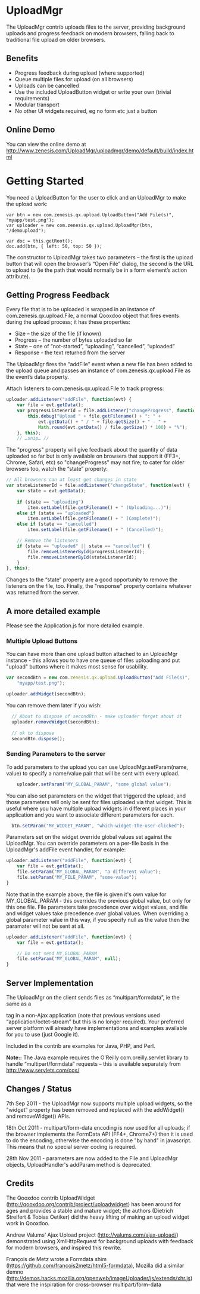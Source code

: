 # UploadMgr

The UploadMgr contrib uploads files to the server, providing background uploads and progress feedback on modern browsers, falling back to traditional file upload on older browsers.  

## Benefits

  * Progress feedback during upload (where supported)
  * Queue multiple files for upload (on all browsers)
  * Uploads can be cancelled
  * Use the included UploadButton widget or write your own (trivial requirements)
  * Modular transport
  * No other UI widgets required, eg no form etc just a button

## Online Demo
You can view the online demo at http://www.zenesis.com/UploadMgr/uploadmgr/demo/default/build/index.html

# Getting Started
You need a UploadButton for the user to click and an UploadMgr to make the upload work:

``` 
var btn = new com.zenesis.qx.upload.UploadButton("Add File(s)", "myapp/test.png");
var uploader = new com.zenesis.qx.upload.UploadMgr(btn, "/demoupload");

var doc = this.getRoot();
doc.add(btn, { left: 50, top: 50 });
```

The constructor to UploadMgr takes two parameters – the first is the upload button that will open the browser’s “Open File” dialog, the second is the URL to upload to (ie the path that would normally be in a form element’s action attribute).

## Getting Progress Feedback

Every file that is to be uploaded is wrapped in an instance of com.zenesis.qx.upload.File, a normal Qooxdoo object that fires events during the upload process; it has these properties:

  * Size – the size of the file (if known)
  * Progress – the number of bytes uploaded so far
  * State – one of “not-started”, “uploading”, “cancelled”, “uploaded”
  * Response - the text returned from the server

The UploadMgr fires the “addFile” event when a new file has been added to the upload queue and passes an instance of com.zenesis.qx.upload.File as the event’s data property.

Attach listeners to com.zenesis.qx.upload.File to track progress:

``` javascript
uploader.addListener("addFile", function(evt) {
	var file = evt.getData();
	var progressListenerId = file.addListener("changeProgress", function(evt) {
		this.debug("Upload " + file.getFilename() + ": " + 
			evt.getData() + " / " + file.getSize() + " - " +
   			Math.round(evt.getData() / file.getSize() * 100) + "%");
	}, this);
	// …snip… //
```

The "progress" property will give feedback about the quantity of data uploaded so far but is only available on browsers that support it (FF3+, Chrome, Safari, etc) so "changeProgress" may not fire; to cater for older browsers too, watch the “state” property:

``` javascript
// All browsers can at least get changes in state
var stateListenerId = file.addListener("changeState", function(evt) {
	var state = evt.getData();
				
	if (state == "uploading")
		item.setLabel(file.getFilename() + " (Uploading...)");
	else if (state == "uploaded")
		item.setLabel(file.getFilename() + " (Complete)");
	else if (state == "cancelled")
		item.setLabel(file.getFilename() + " (Cancelled)");

	// Remove the listeners
	if (state == "uploaded" || state == "cancelled") {
		file.removeListenerById(progressListenerId);
		file.removeListenerById(stateListenerId);
	}
}, this);
```

Changes to the “state” property are a good opportunity to remove the listeners on the file, too.
Finally, the "response" property contains whatever was returned from the server.
## A more detailed example

Please see the Application.js for more detailed example.

### Multiple Upload Buttons

You can have more than one upload button attached to an UploadMgr instance - this allows you to have one queue of files uploading and put "upload" buttons where it makes most sense for usability.

``` javascript
var secondBtn = new com.zenesis.qx.upload.UploadButton("Add File(s)", 
    "myapp/test.png");

uploader.addWidget(secondBtn);
```

You can remove them later if you wish:
``` javascript
  // About to dispose of secondBtn - make uploader forget about it
  uploader.removeWidget(secondBtn);
  
  // ok to dispose
  secondBtn.dispose();
```

### Sending Parameters to the server
To add parameters to the upload you can use UploadMgr.setParam(name, value) to specify a name/value pair that will be sent with every upload.  
``` javascript
	uploader.setParam("MY_GLOBAL_PARAM", "some global value");
```

You can also set parameters on the widget that triggered the upload, and those parameters will only be sent for files uploaded via that widget.  This is useful where you have multiple upload widgets in different places in your application and you want to associate different parameters for each.

``` javascript
  btn.setParam("MY_WIDGET_PARAM", "which-widget-the-user-clicked");
```

Parameters set on the widget override global values set against the UploadMgr.
You can override parameters on a per-file basis in the UploadMgr's addFile event handler, for example:
``` javascript
uploader.addListener("addFile", function(evt) {
	var file = evt.getData();
	file.setParam("MY_GLOBAL_PARAM", "a different value");
	file.setParam("MY_FILE_PARAM", "some-value");
}
```

Note that in the example above, the file is given it's own value for MY_GLOBAL_PARAM - this overrides the previous global value, but only for this one file.  File parameters take precedence over widget values, and file and widget values take precedence over global values.  When overriding a global parameter value in this way, if you specify null as the value then the paramater will not be sent at all.

``` javascript
uploader.addListener("addFile", function(evt) {
	var file = evt.getData();

	// Do not send MY_GLOBAL_PARAM
	file.setParam("MY_GLOBAL_PARAM", null);
}
```

## Server Implementation

The UploadMgr on the client sends files as “multipart/formdata”, ie the same as a <form> tag in a non-Ajax application (note that previous versions used “application/octet-stream” but this is no longer required).  Your preferred server platform will already have implementations and examples available for you to use (just Google it).

Included in the contrib are examples for Java, PHP, and Perl.

**Note::** The Java example requires the O’Reilly com.oreilly.servlet library to handle “multipart/formdata” requests – this is available separately from http://www.servlets.com/cos/

## Changes / Status

7th Sep 2011 - the UploadMgr now supports multiple upload widgets, so the "widget" property has been removed and replaced with the addWidget() and removeWidget() APIs.

18th Oct 2011 - multipart/form-data encoding is now used for all uploads; if the browser implements the FormData API (FF4+, Chrome7+) then it is used to do the encoding, otherwise the encoding is done "by hand" in javascript.  This means that no special server coding is required.

28th Nov 2011 - parameters are now added to the File and UploadMgr objects, UploadHandler's addParam method is deprecated.

## Credits
The Qooxdoo contrib UploadWidget (http://qooxdoo.org/contrib/project/uploadwidget) has been around for ages and provides a stable and mature widget; the authors (Dietrich Streifert & Tobias Oetiker) did the heavy lifting of making an upload widget work in Qooxdoo.

Andrew Valums’ Ajax Upload project (http://valums.com/ajax-upload/) demonstrated using XmlHttpRequest for background uploads with feedback for modern browsers, and inspired this rewrite.

François de Metz wrote a Formdata shim (https://github.com/francois2metz/html5-formdata), Mozilla did a similar demno (http://demos.hacks.mozilla.org/openweb/imageUploader/js/extends/xhr.js) that were the inspiration for cross-browser multipart/form-data
